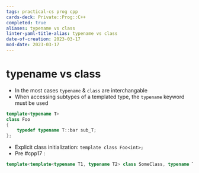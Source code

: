 ```yaml
---
tags: practical-cs prog cpp
cards-deck: Private::Prog::C++
completed: true
aliases: typename vs class
linter-yaml-title-alias: typename vs class
date-of-creation: 2023-03-17
mod-date: 2023-03-17
---
```


# typename vs class
- In the most cases `typename` & `class` are interchangable
- When accessing subtypes of a templated type, the `typename` keyword must be used
```cpp
template<typename T>
class Foo
{
    typedef typename T::bar sub_T;
};
```
- Explicit class initialization: `template class Foo<int>;`
- Pre #cpp17 :
```cpp
template<template<typename T1, typename T2> class SomeClass, typename T>
```
